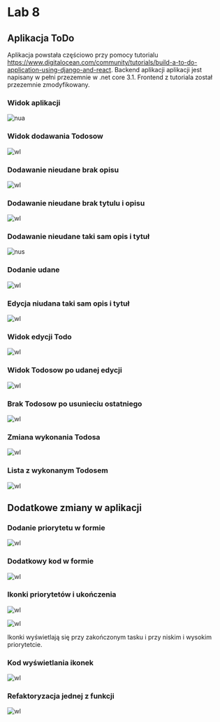 # Lab 8
## Aplikacja ToDo
Aplikacja powstała częściowo przy pomocy tutorialu https://www.digitalocean.com/community/tutorials/build-a-to-do-application-using-django-and-react. Backend aplikacji aplikacji jest napisany w pełni przezemnie w .net core 3.1. Frontend z tutoriala został przezemnie zmodyfikowany.

### Widok aplikacji
![nua](https://github.com/Kiritek/aplikacje-internetowe-21164-195ICA/blob/main/lab8/assets/Todoapp.png)

### Widok dodawania Todosow
![wl](https://github.com/Kiritek/aplikacje-internetowe-21164-195ICA/blob/main/lab8/assets/dodawanie%20przedmiotu.png)

### Dodawanie nieudane brak opisu
![wl](https://github.com/Kiritek/aplikacje-internetowe-21164-195ICA/blob/main/lab8/assets/dodawanienieudanedesc.png)

### Dodawanie nieudane brak tytulu i opisu
![wl](https://github.com/Kiritek/aplikacje-internetowe-21164-195ICA/blob/main/lab8/assets/dodawanienieudanedescitytul.png)

### Dodawanie nieudane taki sam opis i tytuł
![nus](https://github.com/Kiritek/aplikacje-internetowe-21164-195ICA/blob/main/lab8/assets/dodawanienieudanetensam.png)

### Dodanie udane
![wl](https://github.com/Kiritek/aplikacje-internetowe-21164-195ICA/blob/main/lab8/assets/Dodawanie%20udane.png)

### Edycja niudana taki sam opis i tytuł
![wl](https://github.com/Kiritek/aplikacje-internetowe-21164-195ICA/blob/main/lab8/assets/updatenieudany.png)

### Widok edycji Todo
![wl](https://github.com/Kiritek/aplikacje-internetowe-21164-195ICA/blob/main/lab8/assets/zmiana%20udana.png)

### Widok Todosow po udanej edycji
![wl](https://github.com/Kiritek/aplikacje-internetowe-21164-195ICA/blob/main/lab8/assets/zmiana%20udana2.png)

### Brak Todosow po usunieciu ostatniego
![wl](https://github.com/Kiritek/aplikacje-internetowe-21164-195ICA/blob/main/lab8/assets/usuniecie%20udane.png)

### Zmiana wykonania Todosa
![wl](https://github.com/Kiritek/aplikacje-internetowe-21164-195ICA/blob/main/lab8/assets/zmianawykonania.png)

### Lista z wykonanym Todosem
![wl](https://github.com/Kiritek/aplikacje-internetowe-21164-195ICA/blob/main/lab8/assets/zmianawykonania2.png)

## Dodatkowe zmiany w aplikacji

### Dodanie priorytetu w formie
![wl](https://github.com/Kiritek/aplikacje-internetowe-21164-195ICA/blob/main/lab8/assets/nowyform.png)

### Dodatkowy kod w formie
![wl](https://github.com/Kiritek/aplikacje-internetowe-21164-195ICA/blob/main/lab8/assets/nowykodform.png)

### Ikonki priorytetów i ukończenia
![wl](https://github.com/Kiritek/aplikacje-internetowe-21164-195ICA/blob/main/lab8/assets/priorityikonki.png)

![wl](https://github.com/Kiritek/aplikacje-internetowe-21164-195ICA/blob/main/lab8/assets/Completedikonka.png)

Ikonki wyświetlają się przy zakończonym tasku i przy niskim i wysokim priorytetcie.

### Kod wyświetlania ikonek
![wl](https://github.com/Kiritek/aplikacje-internetowe-21164-195ICA/blob/main/lab8/assets/dodanie%20ikonek%20kod.png)

### Refaktoryzacja jednej z funkcji
![wl](https://github.com/Kiritek/aplikacje-internetowe-21164-195ICA/blob/main/lab8/assets/refaktoryzacja%20kodu.png)

